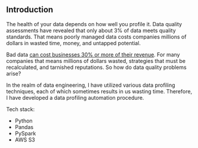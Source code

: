## Introduction

The health of your data depends on how well you profile it. Data quality assessments have revealed that only about 3% of data meets quality standards. That means poorly managed data costs companies millions of dollars in wasted time, money, and untapped potential.

Bad data [can cost businesses 30% or more of their revenue](https://www.entrepreneur.com/en-au/growth-strategies/why-bad-data-could-cost-entrepreneurs-millions/332238). For many companies that means millions of dollars wasted, strategies that must be recalculated, and tarnished reputations. So how do data quality problems arise?

In the realm of data engineering, I have utilized various data profiling techniques, each of which sometimes results in us wasting time. Therefore, I have developed a data profiling automation procedure.

Tech stack:
- Python
- Pandas
- PySpark
- AWS S3

##

